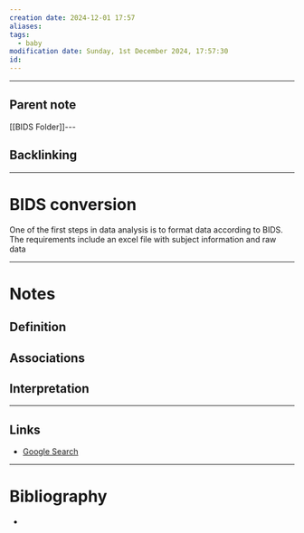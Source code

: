 ```yaml
---
creation date: 2024-12-01 17:57
aliases: 
tags:
  - baby
modification date: Sunday, 1st December 2024, 17:57:30
id:
---
```

---

## Parent note
[[BIDS Folder]]---
## Backlinking


---
# BIDS conversion
One of the first steps in data analysis is to format data according to BIDS. The requirements include an excel file with subject information and raw data

---
# Notes

## Definition

## Associations

## Interpretation

---
## Links
- [Google Search](https://www.google.com/search?q=BIDS+conversion)

---
# Bibliography
+ 